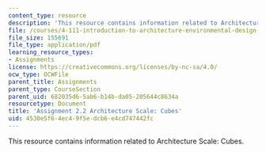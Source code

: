 ```yaml
---
content_type: resource
description: 'This resource contains information related to Architecture Scale: Cubes.'
file: /courses/4-111-introduction-to-architecture-environmental-design-spring-2014/4530e5f64ec49f5edcb6e4cd747442fc_MIT4_111S14_Assignment_2.2.pdf
file_size: 155691
file_type: application/pdf
learning_resource_types:
- Assignments
license: https://creativecommons.org/licenses/by-nc-sa/4.0/
ocw_type: OCWFile
parent_title: Assignments
parent_type: CourseSection
parent_uid: 682035d6-5ab6-b14b-da05-205644c8634a
resourcetype: Document
title: 'Assignment 2.2 Architecture Scale: Cubes'
uid: 4530e5f6-4ec4-9f5e-dcb6-e4cd747442fc
---
```

This resource contains information related to Architecture Scale: Cubes.